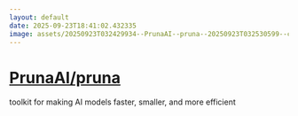 ```yaml
---
layout: default
date: 2025-09-23T18:41:02.432335
image: assets/20250923T032429934--PrunaAI--pruna--20250923T032530599--cropped.png
---
```


# [PrunaAI/pruna](https://github.com/PrunaAI/pruna)

toolkit for making AI models faster, smaller, and more efficient

